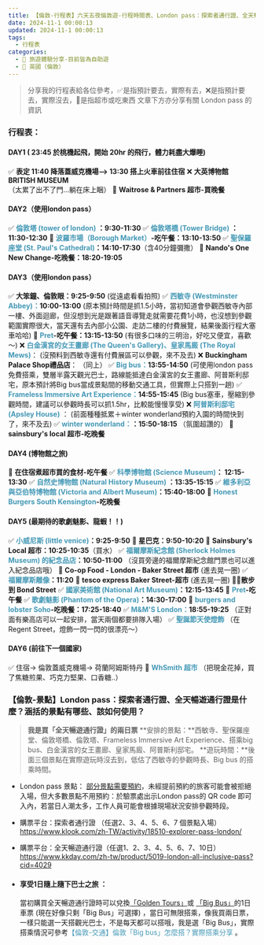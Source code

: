 ```yaml
---
title: 【倫敦-行程表】六天五夜倫敦遊-行程時間表、London pass：探索者通行證、全天暢遊通行證是什麼？涵括的景點有哪些、該如何使用？
date: 2024-11-1 00:00:13
updated: 2024-11-1 00:00:13
tags:
  - 行程表
categories: 
  - 🌴 旅遊體驗分享-目前皆為自助遊
  - 🥥 英國（倫敦） 
---
```

>分享我的行程表給各位參考，✅是指預計要去，實際有去，❌是指預計要去，實際沒去，🍜是指超市或吃東西 
>文章下方亦分享有關 London pass 的資訊
<!-- more -->
### 行程表：
#### DAY1  ( 23:45 於桃機起飛，開始 20hr 的飛行，體力耗盡大爆睡)
✅ **表定 11:40 降落蓋威克機場--> 13:30 搭上火車前往住宿**
❌ **大英博物館 BRITISH MUSEUM**  
（太累了出不了門...躺在床上睏）
🍜 **Waitrose & Partners 超市-買晚餐**

#### DAY2（使用london pass）
✅ **<font color=#4599B6>倫敦塔 (tower of london)</font> ：9:30-11:30**
✅ **<font color=#4599B6>倫敦塔橋 (Tower Bridge)</font> ：11:30-12:30**
🍜 **<font color=#4599B6>波羅市場（Borough Market）</font>-吃午餐：13:10-13:50**
✅ **<font color=#4599B6>聖保羅座堂 (St. Paul's Cathedral)</font>：14:10-17:30**（含40分鐘彌撒）
🍜 **Nando's One New Change-吃晚餐：18:20-19:05**

#### DAY3（使用london pass）
✅ **大笨鐘、倫敦眼：9:25-9:50**
(從遠處看看拍照)
✅ **<font color=#4599B6>西敏寺 (Westminster Abbey)：</font>10:00-13:00**
(原本預計時間是抓1.5小時，當初知道會參觀西敏寺內部一樓、外面迴廊，但沒想到光是跟著語音導覽走就需要花費1小時，也沒想到參觀範圍實際很大，當天還有去內部小公園、走訪二樓的付費展覽，結果後面行程大塞車哈哈)
🍜 **<font color=#4599B6>Pret</font>-吃午餐：13:15-13:50**
(有很多口味的三明治，好吃又便宜，喜歡～)
❌ **<font color=#4599B6>白金漢宮的女王畫廊 (The Queen's Gallery)、皇家馬廄 (The Royal Mews)**</font>：
(沒預料到西敏寺還有付費展區可以參觀，來不及去)
❌ **Buckingham Palace Shop禮品店**：
（同上）
✅ **<font color=#4599B6>Big bus：</font>13:55-14:50** 
(可使用london pass免費搭乘，雙層半露天觀光巴士，路線能抵達白金漢宮的女王畫廊、阿普斯利邸宅，原本預計將Big bus當成景點間的移動交通工具，但實際上只搭到一趟)
✅ **<font color=#4599B6>Frameless Immersive Art Experience：</font>14:55-15:45**
(Big bus塞車，壓縮到參觀時間，建議可以參觀時長可以抓1.5hr，比較能慢慢享受)
❌ **<font color=#4599B6>阿普斯利邸宅 (Apsley House)</font>** ： 
(前面種種抵累＋winter wonderland預約入園的時間快到了，來不及去)
✅  **<font color=#4599B6>winter wonderland：</font>：15:50-18:15**
（氛圍超讚的）
🍜 **sainsbury's local 超市-吃晚餐**

#### DAY4 (博物館之旅)
🍜 **在住宿煮超市買的食材-吃午餐**
✅ **<font color=#4599B6>科學博物館 (Science Museum)</font>： 12:15-13:30**
✅ **<font color=#4599B6>自然史博物館 (Natural History Museum) </font>：13:35-15:15**
✅ **<font color=#4599B6>維多利亞與亞伯特博物館 (Victoria and Albert Museum)</font>：15:40-18:00**
🍜 **<font color=#4599B6>Honest Burgers South Kensington</font>-吃晚餐**

#### DAY5 (最期待的歌劇魅影、龍蝦！！)
✅ **<font color=#4599B6>小威尼斯 (little venice)</font>：9:25-9:50**
🍜 **星巴克：9:50-10:20**
🍜 **Sainsbury's Local 超市：10:25-10:35**（買水）
✅ **<font color=#4599B6>福爾摩斯紀念館 (Sherlock Holmes Museum) 的紀念品店</font>：10:50-11:00**
（沒買旁邊的福爾摩斯紀念館門票也可以進入紀念品店哦）
🍜 **Co-op Food - London - Baker Street 超市** (進去晃一圈)
✅ **<font color=#4599B6>福爾摩斯雕像</font>：11:20**
🍜 **tesco express Baker Street-超市** (進去晃一圈)
🏃🏽**散步到 Bond Street**
✅ **<font color=#4599B6>國家美術館 (National Art Museum)</font>：12:15-13:45**
🍜 **<font color=#4599B6>Pret</font>-吃午餐**
✅ **<font color=#4599B6>歌劇魅影 (Phantom of the Opera)</font>：14:30-17:00**
🍜 **<font color=#4599B6>burgers and lobster Soho</font>-吃晚餐：17:25-18:40**
✅ **<font color=#4599B6> M&M'S London：</font>18:55-19:25**
（正對面有樂高店可以一起安排，當天兩個都要排隊入場）
✅ **<font color=#4599B6>聖誕節天使燈飾</font>**
（在Regent Street，燈飾一閃一閃的很漂亮～）

#### DAY6  (前往下一個國家)
✅ 住宿-> 倫敦蓋威克機場-> 荷蘭阿姆斯特丹
🍜 **<font color=#4599B6>WhSmith 超市</font>** 
（把現金花掉，買了焦糖煎果、巧克力堅果、口香糖..）

### 【倫敦-景點】London pass：探索者通行證、全天暢遊通行證是什麼？涵括的景點有哪些、該如何使用？</font> 
>**我是買「全天暢遊通行證」的兩日票**
>**安排的景點：**西敏寺、聖保羅座堂、倫敦塔橋、倫敦塔、Frameless Immersive Art Experience、搭乘big bus、白金漢宮的女王畫廊、皇家馬廄、阿普斯利邸宅。
>**遊玩時間：**後面三個景點在實際遊玩時沒去到，低估了西敏寺的參觀時長、Big bus 的搭乘時間。

 + London pass 景點：
[部分景點需要預約](https://londonpass.com/en/reservations)，未經提前預約的旅客可能會被拒絕入場，但大多數景點不用預約：於驗票處出示London pass的 QR code 即可入內，若當日人潮太多，工作人員可能會根據現場狀況安排參觀時段。

 + 購票平台：探索者通行證 （任選2、3、4、5、6、7 個景點入場）
https://www.klook.com/zh-TW/activity/18510-explorer-pass-london/

 + 購票平台：全天暢遊通行證（任選1、2、3、4、5、6、7、10日）
https://www.kkday.com/zh-tw/product/5019-london-all-inclusive-pass?cid=4029

+ #### 享受1日隨上隨下巴士之旅 ：
  當初購買全天暢遊通行證時可以兌換[「Golden Tours」](  https://goldentours.com)或  [「Big Bus」](  https://bigbustours.com)的1日車票 (現在好像只剩「Big Bus」可選擇) ，當日可無限搭乘，像我買兩日票，一樣只能選一天搭觀光巴士，不是每天都可以搭哦，我是選「Big Bus」，實際搭乘情況可參考<font color=#4599B6>【倫敦-交通】倫敦「Big bus」怎麼搭？實際搭乘分享</font> 。